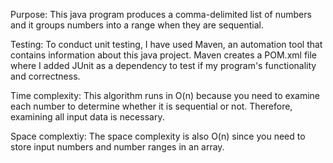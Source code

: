 Purpose:
This java program produces a comma-delimited list of numbers and it groups numbers into a range when they are sequential.

Testing:
To conduct unit testing, I have used Maven, an automation tool that contains information about this java project. 
Maven creates a POM.xml file where I added JUnit as a dependency to test if my program's functionality and correctness.

Time complexity:
This algorithm runs in O(n) because you need to examine each number to determine whether it is sequential or not.
Therefore, examining all input data is necessary.

Space complextiy:
The space complexity is also O(n) since you need to store input numbers and number ranges in an array.
